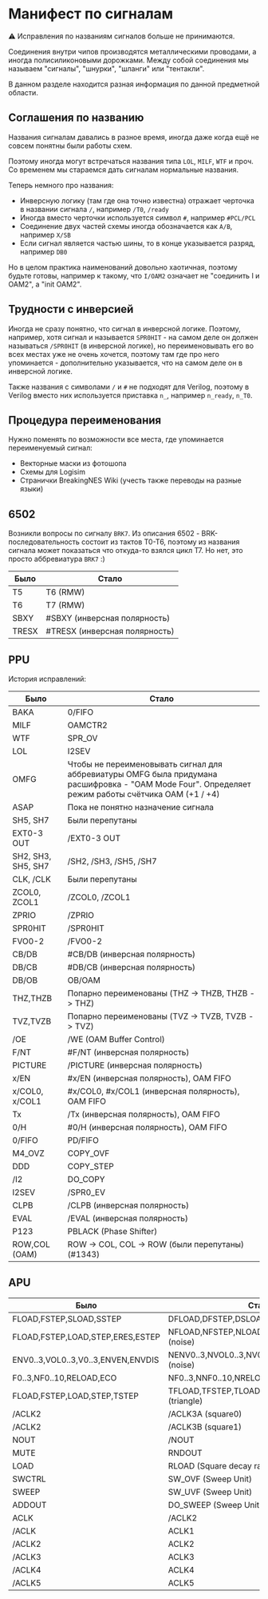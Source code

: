 # Манифест по сигналам

:warning: Исправления по названиям сигналов больше не принимаются.

Соединения внутри чипов производятся металлическими проводами, а иногда полисиликоновыми дорожками. Между собой соединения мы называем "сигналы", "шнурки", "шланги" или "тентакли".

В данном разделе находится разная информация по данной предметной области.

## Соглашения по названию

Названия сигналам давались в разное время, иногда даже когда ещё не совсем понятны были работы схем.

Поэтому иногда могут встречаться названия типа `LOL`, `MILF`, `WTF` и проч. Со временем мы стараемся дать сигналам нормальные названия.

Теперь немного про названия:
- Инверсную логику (там где она точно известна) отражает черточка в названии сигнала `/`, например `/T0`, `/ready`
- Иногда вместо черточки используется символ `#`, например `#PCL/PCL`
- Соединение двух частей схемы иногда обозначается как `A/B`, например `X/SB`
- Если сигнал является частью шины, то в конце указывается разряд, например `DB0`

Но в целом практика наименований довольно хаотичная, поэтому будьте готовы, например к такому, что `I/OAM2` означает не "соединить I и OAM2", а "init OAM2".

## Трудности с инверсией

Иногда не сразу понятно, что сигнал в инверсной логике. Поэтому, например, хотя сигнал и называется `SPR0HIT` - на самом деле он должен называться `/SPR0HIT` (в инверсной логике), но переименовывать его во всех местах уже не очень хочется, поэтому там где про него упоминается - дополнительно указывается, что на самом деле он в инверсной логике.

Также названия с символами `/` и `#` не подходят для Verilog, поэтому в Verilog вместо них используется приставка `n_`, например `n_ready`, `n_T0`.

## Процедура переименования

Нужно поменять по возможности все места, где упоминается переименуемый сигнал:

- Векторные маски из фотошопа
- Схемы для Logisim
- Странички BreakingNES Wiki (учесть также переводы на разные языки)

## 6502

Возникли вопросы по сигналу `BRK7`. Из описания 6502 - BRK-последовательность состоит из тактов T0-T6, поэтому из названия сигнала может показаться что откуда-то взялся цикл T7. Но нет, это просто аббревиатура `BRK7` :)

|Было|Стало|
|---|---|
|T5|T6 (RMW)|
|T6|T7 (RMW)|
|SBXY|#SBXY (инверсная полярность)|
|TRESX|#TRESX (инверсная полярность)|

## PPU

История исправлений:

|Было|Стало|
|---|---|
|BAKA|0/FIFO|
|MILF|OAMCTR2|
|WTF|SPR_OV|
|LOL|I2SEV|
|OMFG|Чтобы не переименовывать сигнал для аббревиатуры OMFG была придумана расшифровка - "OAM Mode Four". Определяет режим работы счётчика OAM (+1 / +4)|
|ASAP|Пока не понятно назначение сигнала|
|SH5, SH7|Были перепутаны|
|EXT0-3 OUT|/EXT0-3 OUT|
|SH2, SH3, SH5, SH7|/SH2, /SH3, /SH5, /SH7|
|CLK, /CLK|Были перепутаны|
|ZCOL0, ZCOL1|/ZCOL0, /ZCOL1|
|ZPRIO|/ZPRIO|
|SPR0HIT|/SPR0HIT|
|FVO0-2|/FVO0-2|
|CB/DB|#CB/DB (инверсная полярность)|
|DB/CB|#DB/CB (инверсная полярность)|
|DB/OB|OB/OAM|
|THZ,THZB|Попарно переименованы (THZ -> THZB, THZB -> THZ)|
|TVZ,TVZB|Попарно переименованы (TVZ -> TVZB, TVZB -> TVZ)|
|/OE|/WE (OAM Buffer Control)|
|F/NT|#F/NT (инверсная полярность)|
|PICTURE|/PICTURE (инверсная полярность)|
|x/EN|#x/EN (инверсная полярность), OAM FIFO|
|x/COL0, x/COL1|#x/COL0, #x/COL1 (инверсная полярность), OAM FIFO|
|Tx|/Tx (инверсная полярность), OAM FIFO|
|0/H|#0/H (инверсная полярность), OAM FIFO|
|0/FIFO|PD/FIFO|
|M4_OVZ|COPY_OVF|
|DDD|COPY_STEP|
|/I2|DO_COPY|
|I2SEV|/SPR0_EV|
|CLPB|/CLPB (инверсная полярность)|
|EVAL|/EVAL (инверсная полярность)|
|P123|PBLACK (Phase Shifter)|
|ROW,COL (OAM)|ROW -> COL, COL -> ROW (были перепутаны)  (#1343)|

## APU

|Было|Стало|
|---|---|
|FLOAD,FSTEP,SLOAD,SSTEP|DFLOAD,DFSTEP,DSLOAD,DSSTEP (DPCM)|
|FLOAD,FSTEP,LOAD,STEP,ERES,ESTEP|NFLOAD,NFSTEP,NLOAD,NSTEP,NERES,NESTEP (noise)|
|ENV0..3,VOL0..3,V0..3,ENVEN,ENVDIS|NENV0..3,NVOL0..3,NV0..3,NENVEN,NENVDIS (noise)|
|F0..3,NF0..10,RELOAD,ECO|NF0..3,NNF0..10,NRELOAD,NECO (noise)|
|FLOAD,FSTEP,LOAD,STEP,TSTEP|TFLOAD,TFSTEP,TLOAD,TSTEP,TTSTEP (triangle)|
|/ACLK2|/ACLK3A (square0)|
|/ACLK2|/ACLK3B (square1)|
|NOUT|/NOUT|
|MUTE|RNDOUT|
|LOAD|RLOAD (Square decay rate counter)|
|SWCTRL|SW_OVF (Sweep Unit)|
|SWEEP|SW_UVF (Sweep Unit)|
|ADDOUT|DO_SWEEP (Sweep Unit)|
|ACLK|/ACLK2|
|/ACLK|ACLK1|
|/ACLK2|ACLK2|
|/ACLK3|ACLK3|
|/ACLK4|ACLK4|
|/ACLK5|ACLK5|
